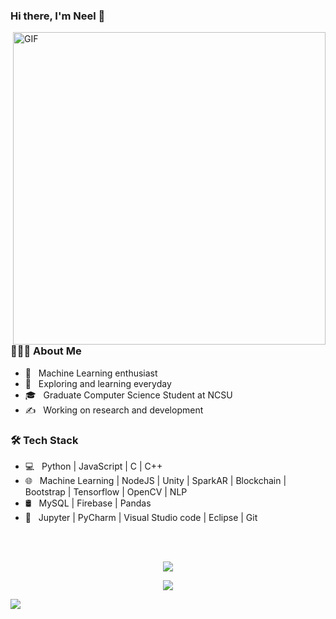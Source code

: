### Hi there, I'm Neel 👋


<img align="right" alt="GIF" src="https://cdn.dribbble.com/users/1059583/screenshots/4171367/coding-freak.gif" width="500"/>

<h3>👨🏻‍💻 About Me </h3>

- 💼 &nbsp; Machine Learning enthusiast
- 🤔 &nbsp; Exploring and learning everyday
- 🎓 &nbsp; Graduate Computer Science Student at NCSU
- ✍️ &nbsp; Working on research and development 

<h3>🛠 Tech Stack</h3>

- 💻 &nbsp; Python | JavaScript | C | C++  
- 🌐 &nbsp; Machine Learning | NodeJS | Unity | SparkAR | Blockchain | Bootstrap | Tensorflow | OpenCV | NLP
- 🛢 &nbsp; MySQL | Firebase | Pandas
- 🔧 &nbsp; Jupyter | PyCharm | Visual Studio code | Eclipse | Git

<br>

<br>
<p align='center'> 
  <img align="center" src="https://github-readme-stats.vercel.app/api/top-langs/?username=neelghoshal&show_icons=true&theme=onedark">
</p>
<p align='center'>
  <img align="center" src="https://github-readme-streak-stats.herokuapp.com?user=neelghoshal&theme=monokai-metallian">
</p>
<div align="center">

</div><img src="https://github.com/punitkmryh/punitkmryh/blob/master/wave.svg" />
